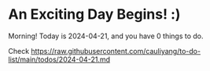 # An Exciting Day Begins! :)

Morning! Today is 2024-04-21, and you have 0 things to do.

Check https://raw.githubusercontent.com/cauliyang/to-do-list/main/todos/2024-04-21.md